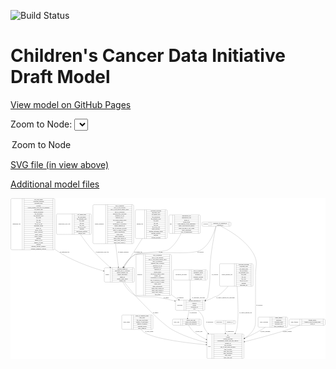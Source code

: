 <link rel='stylesheet' href="assets/style.css">
<link rel='stylesheet' href="https://unpkg.com/leaflet@1.5.1/dist/leaflet.css" integrity="sha512-xwE/Az9zrjBIphAcBb3F6JVqxf46+CDLwfLMHloNu6KEQCAWi6HcDUbeOfBIptF7tcCzusKFjFw2yuvEpDL9wQ==" crossorigin="">
<script type="text/javascript" src="https://code.jquery.com/jquery-3.2.1.min.js"></script>
<script type="text/javascript"  src="https://unpkg.com/leaflet@1.5.1/dist/leaflet.js"></script>
<script type="text/javascript" src="assets/actions.js"></script>

![Build Status](https://github.com/CBIIT/ccdi-model/actions/workflows/model-test-and-deploy.yml/badge.svg)

# Children's Cancer Data Initiative Draft Model

[View model on GitHub Pages](https://cbiit.github.io/ccdi-model/)



Zoom to Node: <select id="node_select">
  <option value="">Zoom to Node</option>
</select>
<div id="model"></div>

<p>
<a href="./model-desc/ccdi-model.svg">SVG file (in view above)</a>
<p>
<a href="./model-desc">Additional model files</a>
<div id='graph' style='display:off;'>
<svg width="3532pt" height="1804pt"
 viewBox="0.00 0.00 3532.00 1804.00" xmlns="http://www.w3.org/2000/svg" xmlns:xlink="http://www.w3.org/1999/xlink">
<g id="graph0" class="graph" transform="scale(1 1) rotate(0) translate(4 1800)">
<title>Perl</title>
<polygon fill="#ffffff" stroke="transparent" points="-4,4 -4,-1800 3528,-1800 3528,4 -4,4"/>
<!-- imaging_file -->
<g id="node1" class="node">
<title>imaging_file</title>
<path fill="none" stroke="#000000" d="M1407.5,-1347C1407.5,-1347 1741.5,-1347 1741.5,-1347 1747.5,-1347 1753.5,-1353 1753.5,-1359 1753.5,-1359 1753.5,-1657 1753.5,-1657 1753.5,-1663 1747.5,-1669 1741.5,-1669 1741.5,-1669 1407.5,-1669 1407.5,-1669 1401.5,-1669 1395.5,-1663 1395.5,-1657 1395.5,-1657 1395.5,-1359 1395.5,-1359 1395.5,-1353 1401.5,-1347 1407.5,-1347"/>
<text text-anchor="middle" x="1447.5" y="-1504.3" font-family="Times,serif" font-size="14.00" fill="#000000">imaging_file</text>
<polyline fill="none" stroke="#000000" points="1499.5,-1347 1499.5,-1669 "/>
<text text-anchor="middle" x="1510" y="-1504.3" font-family="Times,serif" font-size="14.00" fill="#000000"> </text>
<polyline fill="none" stroke="#000000" points="1520.5,-1347 1520.5,-1669 "/>
<text text-anchor="middle" x="1626.5" y="-1653.8" font-family="Times,serif" font-size="14.00" fill="#000000">checksum_algorithm</text>
<polyline fill="none" stroke="#000000" points="1520.5,-1646 1732.5,-1646 "/>
<text text-anchor="middle" x="1626.5" y="-1630.8" font-family="Times,serif" font-size="14.00" fill="#000000">checksum_value</text>
<polyline fill="none" stroke="#000000" points="1520.5,-1623 1732.5,-1623 "/>
<text text-anchor="middle" x="1626.5" y="-1607.8" font-family="Times,serif" font-size="14.00" fill="#000000">dcf_indexd_guid</text>
<polyline fill="none" stroke="#000000" points="1520.5,-1600 1732.5,-1600 "/>
<text text-anchor="middle" x="1626.5" y="-1584.8" font-family="Times,serif" font-size="14.00" fill="#000000">file_description</text>
<polyline fill="none" stroke="#000000" points="1520.5,-1577 1732.5,-1577 "/>
<text text-anchor="middle" x="1626.5" y="-1561.8" font-family="Times,serif" font-size="14.00" fill="#000000">file_mapping_level</text>
<polyline fill="none" stroke="#000000" points="1520.5,-1554 1732.5,-1554 "/>
<text text-anchor="middle" x="1626.5" y="-1538.8" font-family="Times,serif" font-size="14.00" fill="#000000">file_name</text>
<polyline fill="none" stroke="#000000" points="1520.5,-1531 1732.5,-1531 "/>
<text text-anchor="middle" x="1626.5" y="-1515.8" font-family="Times,serif" font-size="14.00" fill="#000000">file_size</text>
<polyline fill="none" stroke="#000000" points="1520.5,-1508 1732.5,-1508 "/>
<text text-anchor="middle" x="1626.5" y="-1492.8" font-family="Times,serif" font-size="14.00" fill="#000000">file_type</text>
<polyline fill="none" stroke="#000000" points="1520.5,-1485 1732.5,-1485 "/>
<text text-anchor="middle" x="1626.5" y="-1469.8" font-family="Times,serif" font-size="14.00" fill="#000000">file_url_in_cds</text>
<polyline fill="none" stroke="#000000" points="1520.5,-1462 1732.5,-1462 "/>
<text text-anchor="middle" x="1626.5" y="-1446.8" font-family="Times,serif" font-size="14.00" fill="#000000">image_modality</text>
<polyline fill="none" stroke="#000000" points="1520.5,-1439 1732.5,-1439 "/>
<text text-anchor="middle" x="1626.5" y="-1423.8" font-family="Times,serif" font-size="14.00" fill="#000000">imaging_instrument_model</text>
<polyline fill="none" stroke="#000000" points="1520.5,-1416 1732.5,-1416 "/>
<text text-anchor="middle" x="1626.5" y="-1400.8" font-family="Times,serif" font-size="14.00" fill="#000000">imaging_platform</text>
<polyline fill="none" stroke="#000000" points="1520.5,-1393 1732.5,-1393 "/>
<text text-anchor="middle" x="1626.5" y="-1377.8" font-family="Times,serif" font-size="14.00" fill="#000000">md5sum</text>
<polyline fill="none" stroke="#000000" points="1520.5,-1370 1732.5,-1370 "/>
<text text-anchor="middle" x="1626.5" y="-1354.8" font-family="Times,serif" font-size="14.00" fill="#000000">software_package</text>
<polyline fill="none" stroke="#000000" points="1732.5,-1347 1732.5,-1669 "/>
<text text-anchor="middle" x="1743" y="-1504.3" font-family="Times,serif" font-size="14.00" fill="#000000"> </text>
</g>
<!-- sample -->
<g id="node6" class="node">
<title>sample</title>
<path fill="none" stroke="#000000" d="M1059.5,-858C1059.5,-858 1373.5,-858 1373.5,-858 1379.5,-858 1385.5,-864 1385.5,-870 1385.5,-870 1385.5,-1007 1385.5,-1007 1385.5,-1013 1379.5,-1019 1373.5,-1019 1373.5,-1019 1059.5,-1019 1059.5,-1019 1053.5,-1019 1047.5,-1013 1047.5,-1007 1047.5,-1007 1047.5,-870 1047.5,-870 1047.5,-864 1053.5,-858 1059.5,-858"/>
<text text-anchor="middle" x="1081.5" y="-934.8" font-family="Times,serif" font-size="14.00" fill="#000000">sample</text>
<polyline fill="none" stroke="#000000" points="1115.5,-858 1115.5,-1019 "/>
<text text-anchor="middle" x="1126" y="-934.8" font-family="Times,serif" font-size="14.00" fill="#000000"> </text>
<polyline fill="none" stroke="#000000" points="1136.5,-858 1136.5,-1019 "/>
<text text-anchor="middle" x="1250.5" y="-1003.8" font-family="Times,serif" font-size="14.00" fill="#000000">alternate_sample_id</text>
<polyline fill="none" stroke="#000000" points="1136.5,-996 1364.5,-996 "/>
<text text-anchor="middle" x="1250.5" y="-980.8" font-family="Times,serif" font-size="14.00" fill="#000000">participant_age_at_collection</text>
<polyline fill="none" stroke="#000000" points="1136.5,-973 1364.5,-973 "/>
<text text-anchor="middle" x="1250.5" y="-957.8" font-family="Times,serif" font-size="14.00" fill="#000000">sample_anatomic_site</text>
<polyline fill="none" stroke="#000000" points="1136.5,-950 1364.5,-950 "/>
<text text-anchor="middle" x="1250.5" y="-934.8" font-family="Times,serif" font-size="14.00" fill="#000000">sample_description</text>
<polyline fill="none" stroke="#000000" points="1136.5,-927 1364.5,-927 "/>
<text text-anchor="middle" x="1250.5" y="-911.8" font-family="Times,serif" font-size="14.00" fill="#000000">sample_id</text>
<polyline fill="none" stroke="#000000" points="1136.5,-904 1364.5,-904 "/>
<text text-anchor="middle" x="1250.5" y="-888.8" font-family="Times,serif" font-size="14.00" fill="#000000">sample_tumor_status</text>
<polyline fill="none" stroke="#000000" points="1136.5,-881 1364.5,-881 "/>
<text text-anchor="middle" x="1250.5" y="-865.8" font-family="Times,serif" font-size="14.00" fill="#000000">sample_type</text>
<polyline fill="none" stroke="#000000" points="1364.5,-858 1364.5,-1019 "/>
<text text-anchor="middle" x="1375" y="-934.8" font-family="Times,serif" font-size="14.00" fill="#000000"> </text>
</g>
<!-- imaging_file&#45;&gt;sample -->
<g id="edge12" class="edge">
<title>imaging_file&#45;&gt;sample</title>
<path fill="none" stroke="#000000" d="M1473.1082,-1346.7077C1408.1475,-1243.3694 1326.2758,-1113.1293 1272.7144,-1027.9249"/>
<polygon fill="#000000" stroke="#000000" points="1275.5832,-1025.912 1267.298,-1019.3085 1269.6569,-1029.6374 1275.5832,-1025.912"/>
<text text-anchor="middle" x="1428" y="-1190.8" font-family="Times,serif" font-size="14.00" fill="#000000">of_imaging_file</text>
</g>
<!-- study_admin -->
<g id="node2" class="node">
<title>study_admin</title>
<path fill="none" stroke="#000000" d="M1255.5,-328.5C1255.5,-328.5 1581.5,-328.5 1581.5,-328.5 1587.5,-328.5 1593.5,-334.5 1593.5,-340.5 1593.5,-340.5 1593.5,-477.5 1593.5,-477.5 1593.5,-483.5 1587.5,-489.5 1581.5,-489.5 1581.5,-489.5 1255.5,-489.5 1255.5,-489.5 1249.5,-489.5 1243.5,-483.5 1243.5,-477.5 1243.5,-477.5 1243.5,-340.5 1243.5,-340.5 1243.5,-334.5 1249.5,-328.5 1255.5,-328.5"/>
<text text-anchor="middle" x="1297.5" y="-405.3" font-family="Times,serif" font-size="14.00" fill="#000000">study_admin</text>
<polyline fill="none" stroke="#000000" points="1351.5,-328.5 1351.5,-489.5 "/>
<text text-anchor="middle" x="1362" y="-405.3" font-family="Times,serif" font-size="14.00" fill="#000000"> </text>
<polyline fill="none" stroke="#000000" points="1372.5,-328.5 1372.5,-489.5 "/>
<text text-anchor="middle" x="1472.5" y="-474.3" font-family="Times,serif" font-size="14.00" fill="#000000">adult_or_childhood_study</text>
<polyline fill="none" stroke="#000000" points="1372.5,-466.5 1572.5,-466.5 "/>
<text text-anchor="middle" x="1472.5" y="-451.3" font-family="Times,serif" font-size="14.00" fill="#000000">data_types</text>
<polyline fill="none" stroke="#000000" points="1372.5,-443.5 1572.5,-443.5 "/>
<text text-anchor="middle" x="1472.5" y="-428.3" font-family="Times,serif" font-size="14.00" fill="#000000">file_types_and_format</text>
<polyline fill="none" stroke="#000000" points="1372.5,-420.5 1572.5,-420.5 "/>
<text text-anchor="middle" x="1472.5" y="-405.3" font-family="Times,serif" font-size="14.00" fill="#000000">number_of_participants</text>
<polyline fill="none" stroke="#000000" points="1372.5,-397.5 1572.5,-397.5 "/>
<text text-anchor="middle" x="1472.5" y="-382.3" font-family="Times,serif" font-size="14.00" fill="#000000">number_of_samples</text>
<polyline fill="none" stroke="#000000" points="1372.5,-374.5 1572.5,-374.5 "/>
<text text-anchor="middle" x="1472.5" y="-359.3" font-family="Times,serif" font-size="14.00" fill="#000000">organism_species</text>
<polyline fill="none" stroke="#000000" points="1372.5,-351.5 1572.5,-351.5 "/>
<text text-anchor="middle" x="1472.5" y="-336.3" font-family="Times,serif" font-size="14.00" fill="#000000">study_admin_id</text>
<polyline fill="none" stroke="#000000" points="1572.5,-328.5 1572.5,-489.5 "/>
<text text-anchor="middle" x="1583" y="-405.3" font-family="Times,serif" font-size="14.00" fill="#000000"> </text>
</g>
<!-- study -->
<g id="node9" class="node">
<title>study</title>
<path fill="none" stroke="#000000" d="M2210.5,-.5C2210.5,-.5 2600.5,-.5 2600.5,-.5 2606.5,-.5 2612.5,-6.5 2612.5,-12.5 2612.5,-12.5 2612.5,-264.5 2612.5,-264.5 2612.5,-270.5 2606.5,-276.5 2600.5,-276.5 2600.5,-276.5 2210.5,-276.5 2210.5,-276.5 2204.5,-276.5 2198.5,-270.5 2198.5,-264.5 2198.5,-264.5 2198.5,-12.5 2198.5,-12.5 2198.5,-6.5 2204.5,-.5 2210.5,-.5"/>
<text text-anchor="middle" x="2226.5" y="-134.8" font-family="Times,serif" font-size="14.00" fill="#000000">study</text>
<polyline fill="none" stroke="#000000" points="2254.5,-.5 2254.5,-276.5 "/>
<text text-anchor="middle" x="2265" y="-134.8" font-family="Times,serif" font-size="14.00" fill="#000000"> </text>
<polyline fill="none" stroke="#000000" points="2275.5,-.5 2275.5,-276.5 "/>
<text text-anchor="middle" x="2433.5" y="-261.3" font-family="Times,serif" font-size="14.00" fill="#000000">acl</text>
<polyline fill="none" stroke="#000000" points="2275.5,-253.5 2591.5,-253.5 "/>
<text text-anchor="middle" x="2433.5" y="-238.3" font-family="Times,serif" font-size="14.00" fill="#000000">consent</text>
<polyline fill="none" stroke="#000000" points="2275.5,-230.5 2591.5,-230.5 "/>
<text text-anchor="middle" x="2433.5" y="-215.3" font-family="Times,serif" font-size="14.00" fill="#000000">consent_shorthand</text>
<polyline fill="none" stroke="#000000" points="2275.5,-207.5 2591.5,-207.5 "/>
<text text-anchor="middle" x="2433.5" y="-192.3" font-family="Times,serif" font-size="14.00" fill="#000000">experimental_strategy_and_data_subtype</text>
<polyline fill="none" stroke="#000000" points="2275.5,-184.5 2591.5,-184.5 "/>
<text text-anchor="middle" x="2433.5" y="-169.3" font-family="Times,serif" font-size="14.00" fill="#000000">external_url</text>
<polyline fill="none" stroke="#000000" points="2275.5,-161.5 2591.5,-161.5 "/>
<text text-anchor="middle" x="2433.5" y="-146.3" font-family="Times,serif" font-size="14.00" fill="#000000">phs_accession</text>
<polyline fill="none" stroke="#000000" points="2275.5,-138.5 2591.5,-138.5 "/>
<text text-anchor="middle" x="2433.5" y="-123.3" font-family="Times,serif" font-size="14.00" fill="#000000">size_of_data_being_uploaded</text>
<polyline fill="none" stroke="#000000" points="2275.5,-115.5 2591.5,-115.5 "/>
<text text-anchor="middle" x="2433.5" y="-100.3" font-family="Times,serif" font-size="14.00" fill="#000000">study_acronym</text>
<polyline fill="none" stroke="#000000" points="2275.5,-92.5 2591.5,-92.5 "/>
<text text-anchor="middle" x="2433.5" y="-77.3" font-family="Times,serif" font-size="14.00" fill="#000000">study_data_types</text>
<polyline fill="none" stroke="#000000" points="2275.5,-69.5 2591.5,-69.5 "/>
<text text-anchor="middle" x="2433.5" y="-54.3" font-family="Times,serif" font-size="14.00" fill="#000000">study_description</text>
<polyline fill="none" stroke="#000000" points="2275.5,-46.5 2591.5,-46.5 "/>
<text text-anchor="middle" x="2433.5" y="-31.3" font-family="Times,serif" font-size="14.00" fill="#000000">study_name</text>
<polyline fill="none" stroke="#000000" points="2275.5,-23.5 2591.5,-23.5 "/>
<text text-anchor="middle" x="2433.5" y="-8.3" font-family="Times,serif" font-size="14.00" fill="#000000">study_short_title</text>
<polyline fill="none" stroke="#000000" points="2591.5,-.5 2591.5,-276.5 "/>
<text text-anchor="middle" x="2602" y="-134.8" font-family="Times,serif" font-size="14.00" fill="#000000"> </text>
</g>
<!-- study_admin&#45;&gt;study -->
<g id="edge11" class="edge">
<title>study_admin&#45;&gt;study</title>
<path fill="none" stroke="#000000" d="M1459.9789,-328.2539C1469.7379,-315.4569 1481.2382,-303.6218 1494.5,-295 1606.1506,-222.4135 1955.9419,-178.1656 2188.1617,-156.0208"/>
<polygon fill="#000000" stroke="#000000" points="2188.8137,-159.4749 2198.4393,-155.0479 2188.1539,-152.506 2188.8137,-159.4749"/>
<text text-anchor="middle" x="1551" y="-298.8" font-family="Times,serif" font-size="14.00" fill="#000000">of_study_admin</text>
</g>
<!-- diagnosis -->
<g id="node3" class="node">
<title>diagnosis</title>
<path fill="none" stroke="#000000" d="M1415.5,-708.5C1415.5,-708.5 1789.5,-708.5 1789.5,-708.5 1795.5,-708.5 1801.5,-714.5 1801.5,-720.5 1801.5,-720.5 1801.5,-1156.5 1801.5,-1156.5 1801.5,-1162.5 1795.5,-1168.5 1789.5,-1168.5 1789.5,-1168.5 1415.5,-1168.5 1415.5,-1168.5 1409.5,-1168.5 1403.5,-1162.5 1403.5,-1156.5 1403.5,-1156.5 1403.5,-720.5 1403.5,-720.5 1403.5,-714.5 1409.5,-708.5 1415.5,-708.5"/>
<text text-anchor="middle" x="1445.5" y="-934.8" font-family="Times,serif" font-size="14.00" fill="#000000">diagnosis</text>
<polyline fill="none" stroke="#000000" points="1487.5,-708.5 1487.5,-1168.5 "/>
<text text-anchor="middle" x="1498" y="-934.8" font-family="Times,serif" font-size="14.00" fill="#000000"> </text>
<polyline fill="none" stroke="#000000" points="1508.5,-708.5 1508.5,-1168.5 "/>
<text text-anchor="middle" x="1644.5" y="-1153.3" font-family="Times,serif" font-size="14.00" fill="#000000">age_at_diagnosis</text>
<polyline fill="none" stroke="#000000" points="1508.5,-1145.5 1780.5,-1145.5 "/>
<text text-anchor="middle" x="1644.5" y="-1130.3" font-family="Times,serif" font-size="14.00" fill="#000000">days_to_last_followup</text>
<polyline fill="none" stroke="#000000" points="1508.5,-1122.5 1780.5,-1122.5 "/>
<text text-anchor="middle" x="1644.5" y="-1107.3" font-family="Times,serif" font-size="14.00" fill="#000000">days_to_last_known_disease_status</text>
<polyline fill="none" stroke="#000000" points="1508.5,-1099.5 1780.5,-1099.5 "/>
<text text-anchor="middle" x="1644.5" y="-1084.3" font-family="Times,serif" font-size="14.00" fill="#000000">days_to_recurrence</text>
<polyline fill="none" stroke="#000000" points="1508.5,-1076.5 1780.5,-1076.5 "/>
<text text-anchor="middle" x="1644.5" y="-1061.3" font-family="Times,serif" font-size="14.00" fill="#000000">diagnosis_finer_resolution</text>
<polyline fill="none" stroke="#000000" points="1508.5,-1053.5 1780.5,-1053.5 "/>
<text text-anchor="middle" x="1644.5" y="-1038.3" font-family="Times,serif" font-size="14.00" fill="#000000">diagnosis_icd_cm</text>
<polyline fill="none" stroke="#000000" points="1508.5,-1030.5 1780.5,-1030.5 "/>
<text text-anchor="middle" x="1644.5" y="-1015.3" font-family="Times,serif" font-size="14.00" fill="#000000">diagnosis_icd_o</text>
<polyline fill="none" stroke="#000000" points="1508.5,-1007.5 1780.5,-1007.5 "/>
<text text-anchor="middle" x="1644.5" y="-992.3" font-family="Times,serif" font-size="14.00" fill="#000000">diagnosis_id</text>
<polyline fill="none" stroke="#000000" points="1508.5,-984.5 1780.5,-984.5 "/>
<text text-anchor="middle" x="1644.5" y="-969.3" font-family="Times,serif" font-size="14.00" fill="#000000">disease_phase</text>
<polyline fill="none" stroke="#000000" points="1508.5,-961.5 1780.5,-961.5 "/>
<text text-anchor="middle" x="1644.5" y="-946.3" font-family="Times,serif" font-size="14.00" fill="#000000">last_known_disease_status</text>
<polyline fill="none" stroke="#000000" points="1508.5,-938.5 1780.5,-938.5 "/>
<text text-anchor="middle" x="1644.5" y="-923.3" font-family="Times,serif" font-size="14.00" fill="#000000">primary_site</text>
<polyline fill="none" stroke="#000000" points="1508.5,-915.5 1780.5,-915.5 "/>
<text text-anchor="middle" x="1644.5" y="-900.3" font-family="Times,serif" font-size="14.00" fill="#000000">progression_or_recurrence</text>
<polyline fill="none" stroke="#000000" points="1508.5,-892.5 1780.5,-892.5 "/>
<text text-anchor="middle" x="1644.5" y="-877.3" font-family="Times,serif" font-size="14.00" fill="#000000">site_of_resection_or_biopsy</text>
<polyline fill="none" stroke="#000000" points="1508.5,-869.5 1780.5,-869.5 "/>
<text text-anchor="middle" x="1644.5" y="-854.3" font-family="Times,serif" font-size="14.00" fill="#000000">tissue_or_organ_of_origin</text>
<polyline fill="none" stroke="#000000" points="1508.5,-846.5 1780.5,-846.5 "/>
<text text-anchor="middle" x="1644.5" y="-831.3" font-family="Times,serif" font-size="14.00" fill="#000000">tumor_grade</text>
<polyline fill="none" stroke="#000000" points="1508.5,-823.5 1780.5,-823.5 "/>
<text text-anchor="middle" x="1644.5" y="-808.3" font-family="Times,serif" font-size="14.00" fill="#000000">tumor_morphology</text>
<polyline fill="none" stroke="#000000" points="1508.5,-800.5 1780.5,-800.5 "/>
<text text-anchor="middle" x="1644.5" y="-785.3" font-family="Times,serif" font-size="14.00" fill="#000000">tumor_stage_clinical_m</text>
<polyline fill="none" stroke="#000000" points="1508.5,-777.5 1780.5,-777.5 "/>
<text text-anchor="middle" x="1644.5" y="-762.3" font-family="Times,serif" font-size="14.00" fill="#000000">tumor_stage_clinical_n</text>
<polyline fill="none" stroke="#000000" points="1508.5,-754.5 1780.5,-754.5 "/>
<text text-anchor="middle" x="1644.5" y="-739.3" font-family="Times,serif" font-size="14.00" fill="#000000">tumor_stage_clinical_t</text>
<polyline fill="none" stroke="#000000" points="1508.5,-731.5 1780.5,-731.5 "/>
<text text-anchor="middle" x="1644.5" y="-716.3" font-family="Times,serif" font-size="14.00" fill="#000000">vital_status</text>
<polyline fill="none" stroke="#000000" points="1780.5,-708.5 1780.5,-1168.5 "/>
<text text-anchor="middle" x="1791" y="-934.8" font-family="Times,serif" font-size="14.00" fill="#000000"> </text>
</g>
<!-- participant -->
<g id="node11" class="node">
<title>participant</title>
<path fill="none" stroke="#000000" d="M1858.5,-541.5C1858.5,-541.5 2162.5,-541.5 2162.5,-541.5 2168.5,-541.5 2174.5,-547.5 2174.5,-553.5 2174.5,-553.5 2174.5,-644.5 2174.5,-644.5 2174.5,-650.5 2168.5,-656.5 2162.5,-656.5 2162.5,-656.5 1858.5,-656.5 1858.5,-656.5 1852.5,-656.5 1846.5,-650.5 1846.5,-644.5 1846.5,-644.5 1846.5,-553.5 1846.5,-553.5 1846.5,-547.5 1852.5,-541.5 1858.5,-541.5"/>
<text text-anchor="middle" x="1894.5" y="-595.3" font-family="Times,serif" font-size="14.00" fill="#000000">participant</text>
<polyline fill="none" stroke="#000000" points="1942.5,-541.5 1942.5,-656.5 "/>
<text text-anchor="middle" x="1953" y="-595.3" font-family="Times,serif" font-size="14.00" fill="#000000"> </text>
<polyline fill="none" stroke="#000000" points="1963.5,-541.5 1963.5,-656.5 "/>
<text text-anchor="middle" x="2058.5" y="-641.3" font-family="Times,serif" font-size="14.00" fill="#000000">alternate_participant_id</text>
<polyline fill="none" stroke="#000000" points="1963.5,-633.5 2153.5,-633.5 "/>
<text text-anchor="middle" x="2058.5" y="-618.3" font-family="Times,serif" font-size="14.00" fill="#000000">ethnicity</text>
<polyline fill="none" stroke="#000000" points="1963.5,-610.5 2153.5,-610.5 "/>
<text text-anchor="middle" x="2058.5" y="-595.3" font-family="Times,serif" font-size="14.00" fill="#000000">gender</text>
<polyline fill="none" stroke="#000000" points="1963.5,-587.5 2153.5,-587.5 "/>
<text text-anchor="middle" x="2058.5" y="-572.3" font-family="Times,serif" font-size="14.00" fill="#000000">participant_id</text>
<polyline fill="none" stroke="#000000" points="1963.5,-564.5 2153.5,-564.5 "/>
<text text-anchor="middle" x="2058.5" y="-549.3" font-family="Times,serif" font-size="14.00" fill="#000000">race</text>
<polyline fill="none" stroke="#000000" points="2153.5,-541.5 2153.5,-656.5 "/>
<text text-anchor="middle" x="2164" y="-595.3" font-family="Times,serif" font-size="14.00" fill="#000000"> </text>
</g>
<!-- diagnosis&#45;&gt;participant -->
<g id="edge16" class="edge">
<title>diagnosis&#45;&gt;participant</title>
<path fill="none" stroke="#000000" d="M1801.6629,-715.9336C1804.9327,-713.2386 1808.2126,-710.5921 1811.5,-708 1832.8507,-691.1649 1857.1547,-675.4842 1881.2673,-661.5591"/>
<polygon fill="#000000" stroke="#000000" points="1883.178,-664.4988 1890.1364,-656.5094 1879.7145,-658.4157 1883.178,-664.4988"/>
<text text-anchor="middle" x="1901" y="-678.8" font-family="Times,serif" font-size="14.00" fill="#000000">of_diagnosis</text>
</g>
<!-- pdx -->
<g id="node4" class="node">
<title>pdx</title>
<path fill="none" stroke="#000000" d="M1784,-1404.5C1784,-1404.5 2113,-1404.5 2113,-1404.5 2119,-1404.5 2125,-1410.5 2125,-1416.5 2125,-1416.5 2125,-1599.5 2125,-1599.5 2125,-1605.5 2119,-1611.5 2113,-1611.5 2113,-1611.5 1784,-1611.5 1784,-1611.5 1778,-1611.5 1772,-1605.5 1772,-1599.5 1772,-1599.5 1772,-1416.5 1772,-1416.5 1772,-1410.5 1778,-1404.5 1784,-1404.5"/>
<text text-anchor="middle" x="1793.5" y="-1504.3" font-family="Times,serif" font-size="14.00" fill="#000000">pdx</text>
<polyline fill="none" stroke="#000000" points="1815,-1404.5 1815,-1611.5 "/>
<text text-anchor="middle" x="1825.5" y="-1504.3" font-family="Times,serif" font-size="14.00" fill="#000000"> </text>
<polyline fill="none" stroke="#000000" points="1836,-1404.5 1836,-1611.5 "/>
<text text-anchor="middle" x="1970" y="-1596.3" font-family="Times,serif" font-size="14.00" fill="#000000">implantation_site</text>
<polyline fill="none" stroke="#000000" points="1836,-1588.5 2104,-1588.5 "/>
<text text-anchor="middle" x="1970" y="-1573.3" font-family="Times,serif" font-size="14.00" fill="#000000">implantation_type</text>
<polyline fill="none" stroke="#000000" points="1836,-1565.5 2104,-1565.5 "/>
<text text-anchor="middle" x="1970" y="-1550.3" font-family="Times,serif" font-size="14.00" fill="#000000">model_id</text>
<polyline fill="none" stroke="#000000" points="1836,-1542.5 2104,-1542.5 "/>
<text text-anchor="middle" x="1970" y="-1527.3" font-family="Times,serif" font-size="14.00" fill="#000000">mouse_strain</text>
<polyline fill="none" stroke="#000000" points="1836,-1519.5 2104,-1519.5 "/>
<text text-anchor="middle" x="1970" y="-1504.3" font-family="Times,serif" font-size="14.00" fill="#000000">strain_immune_system_humanized</text>
<polyline fill="none" stroke="#000000" points="1836,-1496.5 2104,-1496.5 "/>
<text text-anchor="middle" x="1970" y="-1481.3" font-family="Times,serif" font-size="14.00" fill="#000000">tumor_characterization_method</text>
<polyline fill="none" stroke="#000000" points="1836,-1473.5 2104,-1473.5 "/>
<text text-anchor="middle" x="1970" y="-1458.3" font-family="Times,serif" font-size="14.00" fill="#000000">tumor_not_mus_or_ebv_origin</text>
<polyline fill="none" stroke="#000000" points="1836,-1450.5 2104,-1450.5 "/>
<text text-anchor="middle" x="1970" y="-1435.3" font-family="Times,serif" font-size="14.00" fill="#000000">tumor_preparation</text>
<polyline fill="none" stroke="#000000" points="1836,-1427.5 2104,-1427.5 "/>
<text text-anchor="middle" x="1970" y="-1412.3" font-family="Times,serif" font-size="14.00" fill="#000000">type_of_humanization</text>
<polyline fill="none" stroke="#000000" points="2104,-1404.5 2104,-1611.5 "/>
<text text-anchor="middle" x="2114.5" y="-1504.3" font-family="Times,serif" font-size="14.00" fill="#000000"> </text>
</g>
<!-- pdx&#45;&gt;sample -->
<g id="edge20" class="edge">
<title>pdx&#45;&gt;sample</title>
<path fill="none" stroke="#000000" d="M1908.3641,-1404.3953C1878.098,-1340.6346 1830.1309,-1263.1142 1762.5,-1220 1727.6917,-1197.81 1430.2107,-1189.7065 1394.5,-1169 1337.9709,-1136.2223 1293.1521,-1077.7927 1262.6273,-1027.9658"/>
<polygon fill="#000000" stroke="#000000" points="1265.4407,-1025.853 1257.2842,-1019.0912 1259.4438,-1029.4636 1265.4407,-1025.853"/>
<text text-anchor="middle" x="1680.5" y="-1190.8" font-family="Times,serif" font-size="14.00" fill="#000000">of_pdx</text>
</g>
<!-- study_arm -->
<g id="node5" class="node">
<title>study_arm</title>
<path fill="none" stroke="#000000" d="M1824,-374.5C1824,-374.5 2121,-374.5 2121,-374.5 2127,-374.5 2133,-380.5 2133,-386.5 2133,-386.5 2133,-431.5 2133,-431.5 2133,-437.5 2127,-443.5 2121,-443.5 2121,-443.5 1824,-443.5 1824,-443.5 1818,-443.5 1812,-437.5 1812,-431.5 1812,-431.5 1812,-386.5 1812,-386.5 1812,-380.5 1818,-374.5 1824,-374.5"/>
<text text-anchor="middle" x="1858" y="-405.3" font-family="Times,serif" font-size="14.00" fill="#000000">study_arm</text>
<polyline fill="none" stroke="#000000" points="1904,-374.5 1904,-443.5 "/>
<text text-anchor="middle" x="1914.5" y="-405.3" font-family="Times,serif" font-size="14.00" fill="#000000"> </text>
<polyline fill="none" stroke="#000000" points="1925,-374.5 1925,-443.5 "/>
<text text-anchor="middle" x="2018.5" y="-428.3" font-family="Times,serif" font-size="14.00" fill="#000000">clinical_trial_arm</text>
<polyline fill="none" stroke="#000000" points="1925,-420.5 2112,-420.5 "/>
<text text-anchor="middle" x="2018.5" y="-405.3" font-family="Times,serif" font-size="14.00" fill="#000000">clinical_trial_identifier</text>
<polyline fill="none" stroke="#000000" points="1925,-397.5 2112,-397.5 "/>
<text text-anchor="middle" x="2018.5" y="-382.3" font-family="Times,serif" font-size="14.00" fill="#000000">clinical_trial_repository</text>
<polyline fill="none" stroke="#000000" points="2112,-374.5 2112,-443.5 "/>
<text text-anchor="middle" x="2122.5" y="-405.3" font-family="Times,serif" font-size="14.00" fill="#000000"> </text>
</g>
<!-- study_arm&#45;&gt;study -->
<g id="edge21" class="edge">
<title>study_arm&#45;&gt;study</title>
<path fill="none" stroke="#000000" d="M1992.1109,-374.3869C2007.5438,-349.646 2030.9958,-316.9741 2058.5,-295 2097.4658,-263.8687 2143.6141,-237.4915 2189.3237,-215.7709"/>
<polygon fill="#000000" stroke="#000000" points="2190.8888,-218.9027 2198.4575,-211.4888 2187.9174,-212.5646 2190.8888,-218.9027"/>
<text text-anchor="middle" x="2107" y="-298.8" font-family="Times,serif" font-size="14.00" fill="#000000">of_study_arm</text>
</g>
<!-- sample&#45;&gt;study -->
<g id="edge14" class="edge">
<title>sample&#45;&gt;study</title>
<path fill="none" stroke="#000000" d="M1273.7636,-857.757C1307.2376,-812.2985 1351.2946,-755.3313 1394.5,-708 1478.1413,-616.3715 1696.2581,-390.3764 1803.5,-328 1922.3397,-258.8778 2069.3016,-211.9904 2188.2706,-182.1468"/>
<polygon fill="#000000" stroke="#000000" points="2189.3758,-185.4787 2198.2365,-179.6702 2187.6875,-178.6853 2189.3758,-185.4787"/>
<text text-anchor="middle" x="1623" y="-511.8" font-family="Times,serif" font-size="14.00" fill="#000000">of_sample</text>
</g>
<!-- sample&#45;&gt;participant -->
<g id="edge15" class="edge">
<title>sample&#45;&gt;participant</title>
<path fill="none" stroke="#000000" d="M1255.943,-857.8291C1286.1537,-805.4991 1333.08,-741.1048 1394.5,-708 1441.1898,-682.8346 1580.103,-698.2337 1632.5,-690 1699.7312,-679.4352 1772.6381,-663.0769 1836.3214,-647.1273"/>
<polygon fill="#000000" stroke="#000000" points="1837.2122,-650.5123 1846.054,-644.675 1835.5019,-643.7244 1837.2122,-650.5123"/>
<text text-anchor="middle" x="1742" y="-678.8" font-family="Times,serif" font-size="14.00" fill="#000000">of_sample</text>
</g>
<!-- clinical_measure_file -->
<g id="node7" class="node">
<title>clinical_measure_file</title>
<path fill="none" stroke="#000000" d="M2351.5,-812C2351.5,-812 2703.5,-812 2703.5,-812 2709.5,-812 2715.5,-818 2715.5,-824 2715.5,-824 2715.5,-1053 2715.5,-1053 2715.5,-1059 2709.5,-1065 2703.5,-1065 2703.5,-1065 2351.5,-1065 2351.5,-1065 2345.5,-1065 2339.5,-1059 2339.5,-1053 2339.5,-1053 2339.5,-824 2339.5,-824 2339.5,-818 2345.5,-812 2351.5,-812"/>
<text text-anchor="middle" x="2423" y="-934.8" font-family="Times,serif" font-size="14.00" fill="#000000">clinical_measure_file</text>
<polyline fill="none" stroke="#000000" points="2506.5,-812 2506.5,-1065 "/>
<text text-anchor="middle" x="2517" y="-934.8" font-family="Times,serif" font-size="14.00" fill="#000000"> </text>
<polyline fill="none" stroke="#000000" points="2527.5,-812 2527.5,-1065 "/>
<text text-anchor="middle" x="2611" y="-1049.8" font-family="Times,serif" font-size="14.00" fill="#000000">checksum_algorithm</text>
<polyline fill="none" stroke="#000000" points="2527.5,-1042 2694.5,-1042 "/>
<text text-anchor="middle" x="2611" y="-1026.8" font-family="Times,serif" font-size="14.00" fill="#000000">checksum_value</text>
<polyline fill="none" stroke="#000000" points="2527.5,-1019 2694.5,-1019 "/>
<text text-anchor="middle" x="2611" y="-1003.8" font-family="Times,serif" font-size="14.00" fill="#000000">dcf_indexd_guid</text>
<polyline fill="none" stroke="#000000" points="2527.5,-996 2694.5,-996 "/>
<text text-anchor="middle" x="2611" y="-980.8" font-family="Times,serif" font-size="14.00" fill="#000000">file_description</text>
<polyline fill="none" stroke="#000000" points="2527.5,-973 2694.5,-973 "/>
<text text-anchor="middle" x="2611" y="-957.8" font-family="Times,serif" font-size="14.00" fill="#000000">file_mapping_level</text>
<polyline fill="none" stroke="#000000" points="2527.5,-950 2694.5,-950 "/>
<text text-anchor="middle" x="2611" y="-934.8" font-family="Times,serif" font-size="14.00" fill="#000000">file_name</text>
<polyline fill="none" stroke="#000000" points="2527.5,-927 2694.5,-927 "/>
<text text-anchor="middle" x="2611" y="-911.8" font-family="Times,serif" font-size="14.00" fill="#000000">file_size</text>
<polyline fill="none" stroke="#000000" points="2527.5,-904 2694.5,-904 "/>
<text text-anchor="middle" x="2611" y="-888.8" font-family="Times,serif" font-size="14.00" fill="#000000">file_type</text>
<polyline fill="none" stroke="#000000" points="2527.5,-881 2694.5,-881 "/>
<text text-anchor="middle" x="2611" y="-865.8" font-family="Times,serif" font-size="14.00" fill="#000000">file_url_in_cds</text>
<polyline fill="none" stroke="#000000" points="2527.5,-858 2694.5,-858 "/>
<text text-anchor="middle" x="2611" y="-842.8" font-family="Times,serif" font-size="14.00" fill="#000000">md5sum</text>
<polyline fill="none" stroke="#000000" points="2527.5,-835 2694.5,-835 "/>
<text text-anchor="middle" x="2611" y="-819.8" font-family="Times,serif" font-size="14.00" fill="#000000">participant_list</text>
<polyline fill="none" stroke="#000000" points="2694.5,-812 2694.5,-1065 "/>
<text text-anchor="middle" x="2705" y="-934.8" font-family="Times,serif" font-size="14.00" fill="#000000"> </text>
</g>
<!-- clinical_measure_file&#45;&gt;study -->
<g id="edge19" class="edge">
<title>clinical_measure_file&#45;&gt;study</title>
<path fill="none" stroke="#000000" d="M2536.6982,-811.7504C2546.2502,-660.0154 2556.6039,-415.4212 2531.5,-328 2527.3853,-313.671 2521.746,-299.449 2515.121,-285.6137"/>
<polygon fill="#000000" stroke="#000000" points="2518.2164,-283.9776 2510.6312,-276.5806 2511.948,-287.0933 2518.2164,-283.9776"/>
<text text-anchor="middle" x="2632.5" y="-511.8" font-family="Times,serif" font-size="14.00" fill="#000000">of_clinical_measure_file</text>
</g>
<!-- clinical_measure_file&#45;&gt;participant -->
<g id="edge18" class="edge">
<title>clinical_measure_file&#45;&gt;participant</title>
<path fill="none" stroke="#000000" d="M2436.119,-811.9866C2404.3961,-774.6702 2366.4207,-736.2958 2325.5,-708 2306.7599,-695.0416 2298.1819,-699.5587 2277.5,-690 2265.039,-684.2408 2263.1068,-680.4327 2250.5,-675 2229.4278,-665.9192 2206.9047,-657.3666 2184.4122,-649.5075"/>
<polygon fill="#000000" stroke="#000000" points="2185.3735,-646.1368 2174.7788,-646.1823 2183.0894,-652.7537 2185.3735,-646.1368"/>
<text text-anchor="middle" x="2407" y="-678.8" font-family="Times,serif" font-size="14.00" fill="#000000">of_clinical_measure_file_participant</text>
</g>
<!-- sequencing_file -->
<g id="node8" class="node">
<title>sequencing_file</title>
<path fill="none" stroke="#000000" d="M12,-1220.5C12,-1220.5 481,-1220.5 481,-1220.5 487,-1220.5 493,-1226.5 493,-1232.5 493,-1232.5 493,-1783.5 493,-1783.5 493,-1789.5 487,-1795.5 481,-1795.5 481,-1795.5 12,-1795.5 12,-1795.5 6,-1795.5 0,-1789.5 0,-1783.5 0,-1783.5 0,-1232.5 0,-1232.5 0,-1226.5 6,-1220.5 12,-1220.5"/>
<text text-anchor="middle" x="64" y="-1504.3" font-family="Times,serif" font-size="14.00" fill="#000000">sequencing_file</text>
<polyline fill="none" stroke="#000000" points="128,-1220.5 128,-1795.5 "/>
<text text-anchor="middle" x="138.5" y="-1504.3" font-family="Times,serif" font-size="14.00" fill="#000000"> </text>
<polyline fill="none" stroke="#000000" points="149,-1220.5 149,-1795.5 "/>
<text text-anchor="middle" x="310.5" y="-1780.3" font-family="Times,serif" font-size="14.00" fill="#000000">avg_read_length</text>
<polyline fill="none" stroke="#000000" points="149,-1772.5 472,-1772.5 "/>
<text text-anchor="middle" x="310.5" y="-1757.3" font-family="Times,serif" font-size="14.00" fill="#000000">checksum_algorithm</text>
<polyline fill="none" stroke="#000000" points="149,-1749.5 472,-1749.5 "/>
<text text-anchor="middle" x="310.5" y="-1734.3" font-family="Times,serif" font-size="14.00" fill="#000000">checksum_value</text>
<polyline fill="none" stroke="#000000" points="149,-1726.5 472,-1726.5 "/>
<text text-anchor="middle" x="310.5" y="-1711.3" font-family="Times,serif" font-size="14.00" fill="#000000">coverage</text>
<polyline fill="none" stroke="#000000" points="149,-1703.5 472,-1703.5 "/>
<text text-anchor="middle" x="310.5" y="-1688.3" font-family="Times,serif" font-size="14.00" fill="#000000">custom_assembly_fasta_file_for_alignment</text>
<polyline fill="none" stroke="#000000" points="149,-1680.5 472,-1680.5 "/>
<text text-anchor="middle" x="310.5" y="-1665.3" font-family="Times,serif" font-size="14.00" fill="#000000">dcf_indexd_guid</text>
<polyline fill="none" stroke="#000000" points="149,-1657.5 472,-1657.5 "/>
<text text-anchor="middle" x="310.5" y="-1642.3" font-family="Times,serif" font-size="14.00" fill="#000000">design_description</text>
<polyline fill="none" stroke="#000000" points="149,-1634.5 472,-1634.5 "/>
<text text-anchor="middle" x="310.5" y="-1619.3" font-family="Times,serif" font-size="14.00" fill="#000000">file_description</text>
<polyline fill="none" stroke="#000000" points="149,-1611.5 472,-1611.5 "/>
<text text-anchor="middle" x="310.5" y="-1596.3" font-family="Times,serif" font-size="14.00" fill="#000000">file_mapping_level</text>
<polyline fill="none" stroke="#000000" points="149,-1588.5 472,-1588.5 "/>
<text text-anchor="middle" x="310.5" y="-1573.3" font-family="Times,serif" font-size="14.00" fill="#000000">file_name</text>
<polyline fill="none" stroke="#000000" points="149,-1565.5 472,-1565.5 "/>
<text text-anchor="middle" x="310.5" y="-1550.3" font-family="Times,serif" font-size="14.00" fill="#000000">file_size</text>
<polyline fill="none" stroke="#000000" points="149,-1542.5 472,-1542.5 "/>
<text text-anchor="middle" x="310.5" y="-1527.3" font-family="Times,serif" font-size="14.00" fill="#000000">file_type</text>
<polyline fill="none" stroke="#000000" points="149,-1519.5 472,-1519.5 "/>
<text text-anchor="middle" x="310.5" y="-1504.3" font-family="Times,serif" font-size="14.00" fill="#000000">file_url_in_cds</text>
<polyline fill="none" stroke="#000000" points="149,-1496.5 472,-1496.5 "/>
<text text-anchor="middle" x="310.5" y="-1481.3" font-family="Times,serif" font-size="14.00" fill="#000000">instrument_model</text>
<polyline fill="none" stroke="#000000" points="149,-1473.5 472,-1473.5 "/>
<text text-anchor="middle" x="310.5" y="-1458.3" font-family="Times,serif" font-size="14.00" fill="#000000">library_id</text>
<polyline fill="none" stroke="#000000" points="149,-1450.5 472,-1450.5 "/>
<text text-anchor="middle" x="310.5" y="-1435.3" font-family="Times,serif" font-size="14.00" fill="#000000">library_layout</text>
<polyline fill="none" stroke="#000000" points="149,-1427.5 472,-1427.5 "/>
<text text-anchor="middle" x="310.5" y="-1412.3" font-family="Times,serif" font-size="14.00" fill="#000000">library_selection</text>
<polyline fill="none" stroke="#000000" points="149,-1404.5 472,-1404.5 "/>
<text text-anchor="middle" x="310.5" y="-1389.3" font-family="Times,serif" font-size="14.00" fill="#000000">library_source</text>
<polyline fill="none" stroke="#000000" points="149,-1381.5 472,-1381.5 "/>
<text text-anchor="middle" x="310.5" y="-1366.3" font-family="Times,serif" font-size="14.00" fill="#000000">library_strategy</text>
<polyline fill="none" stroke="#000000" points="149,-1358.5 472,-1358.5 "/>
<text text-anchor="middle" x="310.5" y="-1343.3" font-family="Times,serif" font-size="14.00" fill="#000000">md5sum</text>
<polyline fill="none" stroke="#000000" points="149,-1335.5 472,-1335.5 "/>
<text text-anchor="middle" x="310.5" y="-1320.3" font-family="Times,serif" font-size="14.00" fill="#000000">number_of_bp</text>
<polyline fill="none" stroke="#000000" points="149,-1312.5 472,-1312.5 "/>
<text text-anchor="middle" x="310.5" y="-1297.3" font-family="Times,serif" font-size="14.00" fill="#000000">number_of_reads</text>
<polyline fill="none" stroke="#000000" points="149,-1289.5 472,-1289.5 "/>
<text text-anchor="middle" x="310.5" y="-1274.3" font-family="Times,serif" font-size="14.00" fill="#000000">platform</text>
<polyline fill="none" stroke="#000000" points="149,-1266.5 472,-1266.5 "/>
<text text-anchor="middle" x="310.5" y="-1251.3" font-family="Times,serif" font-size="14.00" fill="#000000">reference_genome_assembly</text>
<polyline fill="none" stroke="#000000" points="149,-1243.5 472,-1243.5 "/>
<text text-anchor="middle" x="310.5" y="-1228.3" font-family="Times,serif" font-size="14.00" fill="#000000">sequence_alignment_software</text>
<polyline fill="none" stroke="#000000" points="472,-1220.5 472,-1795.5 "/>
<text text-anchor="middle" x="482.5" y="-1504.3" font-family="Times,serif" font-size="14.00" fill="#000000"> </text>
</g>
<!-- sequencing_file&#45;&gt;sample -->
<g id="edge10" class="edge">
<title>sequencing_file&#45;&gt;sample</title>
<path fill="none" stroke="#000000" d="M493.3221,-1225.8466C496.038,-1223.864 498.7642,-1221.9145 501.5,-1220 666.4752,-1104.5525 885.4626,-1027.384 1037.4229,-983.4883"/>
<polygon fill="#000000" stroke="#000000" points="1038.6869,-986.7669 1047.3341,-980.645 1036.7566,-980.0383 1038.6869,-986.7669"/>
<text text-anchor="middle" x="603" y="-1190.8" font-family="Times,serif" font-size="14.00" fill="#000000">of_sequencing_file</text>
</g>
<!-- publication -->
<g id="node10" class="node">
<title>publication</title>
<path fill="none" stroke="#000000" d="M2300.5,-391C2300.5,-391 2510.5,-391 2510.5,-391 2516.5,-391 2522.5,-397 2522.5,-403 2522.5,-403 2522.5,-415 2522.5,-415 2522.5,-421 2516.5,-427 2510.5,-427 2510.5,-427 2300.5,-427 2300.5,-427 2294.5,-427 2288.5,-421 2288.5,-415 2288.5,-415 2288.5,-403 2288.5,-403 2288.5,-397 2294.5,-391 2300.5,-391"/>
<text text-anchor="middle" x="2337" y="-405.3" font-family="Times,serif" font-size="14.00" fill="#000000">publication</text>
<polyline fill="none" stroke="#000000" points="2385.5,-391 2385.5,-427 "/>
<text text-anchor="middle" x="2396" y="-405.3" font-family="Times,serif" font-size="14.00" fill="#000000"> </text>
<polyline fill="none" stroke="#000000" points="2406.5,-391 2406.5,-427 "/>
<text text-anchor="middle" x="2454" y="-405.3" font-family="Times,serif" font-size="14.00" fill="#000000">pubmed_id</text>
<polyline fill="none" stroke="#000000" points="2501.5,-391 2501.5,-427 "/>
<text text-anchor="middle" x="2512" y="-405.3" font-family="Times,serif" font-size="14.00" fill="#000000"> </text>
</g>
<!-- publication&#45;&gt;study -->
<g id="edge7" class="edge">
<title>publication&#45;&gt;study</title>
<path fill="none" stroke="#000000" d="M2405.5,-390.8317C2405.5,-368.515 2405.5,-328.457 2405.5,-286.7356"/>
<polygon fill="#000000" stroke="#000000" points="2409.0001,-286.6775 2405.5,-276.6775 2402.0001,-286.6775 2409.0001,-286.6775"/>
<text text-anchor="middle" x="2456.5" y="-298.8" font-family="Times,serif" font-size="14.00" fill="#000000">of_publication</text>
</g>
<!-- participant&#45;&gt;study_arm -->
<g id="edge9" class="edge">
<title>participant&#45;&gt;study_arm</title>
<path fill="none" stroke="#000000" d="M1998.9956,-541.4781C1993.3645,-513.3226 1986.6873,-479.9365 1981.4448,-453.7239"/>
<polygon fill="#000000" stroke="#000000" points="1984.832,-452.8129 1979.4387,-443.6935 1977.9679,-454.1858 1984.832,-452.8129"/>
<text text-anchor="middle" x="2045" y="-511.8" font-family="Times,serif" font-size="14.00" fill="#000000">of_participant</text>
</g>
<!-- participant&#45;&gt;study -->
<g id="edge8" class="edge">
<title>participant&#45;&gt;study</title>
<path fill="none" stroke="#000000" d="M2097.3479,-541.3866C2114.4906,-526.4627 2130.7792,-509.134 2142.5,-490 2181.0268,-427.1058 2140.1417,-390.9971 2178.5,-328 2187.7924,-312.7388 2198.754,-298.1245 2210.7591,-284.2634"/>
<polygon fill="#000000" stroke="#000000" points="2213.5061,-286.4412 2217.5319,-276.641 2208.2733,-281.7916 2213.5061,-286.4412"/>
<text text-anchor="middle" x="2229" y="-405.3" font-family="Times,serif" font-size="14.00" fill="#000000">of_participant</text>
</g>
<!-- synonym -->
<g id="node12" class="node">
<title>synonym</title>
<path fill="none" stroke="#000000" d="M2155,-1485C2155,-1485 2456,-1485 2456,-1485 2462,-1485 2468,-1491 2468,-1497 2468,-1497 2468,-1519 2468,-1519 2468,-1525 2462,-1531 2456,-1531 2456,-1531 2155,-1531 2155,-1531 2149,-1531 2143,-1525 2143,-1519 2143,-1519 2143,-1497 2143,-1497 2143,-1491 2149,-1485 2155,-1485"/>
<text text-anchor="middle" x="2183" y="-1504.3" font-family="Times,serif" font-size="14.00" fill="#000000">synonym</text>
<polyline fill="none" stroke="#000000" points="2223,-1485 2223,-1531 "/>
<text text-anchor="middle" x="2233.5" y="-1504.3" font-family="Times,serif" font-size="14.00" fill="#000000"> </text>
<polyline fill="none" stroke="#000000" points="2244,-1485 2244,-1531 "/>
<text text-anchor="middle" x="2345.5" y="-1515.8" font-family="Times,serif" font-size="14.00" fill="#000000">repository_of_synonym_id</text>
<polyline fill="none" stroke="#000000" points="2244,-1508 2447,-1508 "/>
<text text-anchor="middle" x="2345.5" y="-1492.8" font-family="Times,serif" font-size="14.00" fill="#000000">synonym_id</text>
<polyline fill="none" stroke="#000000" points="2447,-1485 2447,-1531 "/>
<text text-anchor="middle" x="2457.5" y="-1504.3" font-family="Times,serif" font-size="14.00" fill="#000000"> </text>
</g>
<!-- synonym&#45;&gt;sample -->
<g id="edge4" class="edge">
<title>synonym&#45;&gt;sample</title>
<path fill="none" stroke="#000000" d="M2299.6704,-1484.9305C2284.0153,-1428.3239 2235.2474,-1282.6242 2134.5,-1220 2053.8592,-1169.874 1803.2354,-1193.384 1708.5,-1187 1673.6329,-1184.6504 1425.4121,-1185.2996 1394.5,-1169 1336.0504,-1138.1802 1290.8889,-1078.7558 1260.681,-1027.9645"/>
<polygon fill="#000000" stroke="#000000" points="1263.6537,-1026.1142 1255.5888,-1019.2434 1257.6087,-1029.6439 1263.6537,-1026.1142"/>
<text text-anchor="middle" x="2126" y="-1190.8" font-family="Times,serif" font-size="14.00" fill="#000000">of_synonym</text>
</g>
<!-- synonym&#45;&gt;study -->
<g id="edge3" class="edge">
<title>synonym&#45;&gt;study</title>
<path fill="none" stroke="#000000" d="M2354.8655,-1484.988C2446.3187,-1439.3866 2640.4123,-1328.0256 2724.5,-1169 2772.5494,-1078.1296 2743.5,-1041.2919 2743.5,-938.5 2743.5,-938.5 2743.5,-938.5 2743.5,-409 2743.5,-330.7976 2687.6634,-271.4792 2621.3791,-228.6131"/>
<polygon fill="#000000" stroke="#000000" points="2623.1434,-225.5878 2612.8204,-223.2031 2619.4031,-231.5048 2623.1434,-225.5878"/>
<text text-anchor="middle" x="2786" y="-595.3" font-family="Times,serif" font-size="14.00" fill="#000000">of_synonym</text>
</g>
<!-- synonym&#45;&gt;participant -->
<g id="edge5" class="edge">
<title>synonym&#45;&gt;participant</title>
<path fill="none" stroke="#000000" d="M2300.5491,-1484.6953C2289.0899,-1429.9 2260.5721,-1288.4875 2245.5,-1169 2219.7848,-965.1369 2248.2982,-909.9721 2210.5,-708 2207.6809,-692.9362 2210.8592,-686.2938 2200.5,-675 2195.0967,-669.1092 2189.1754,-663.6668 2182.8691,-658.6395"/>
<polygon fill="#000000" stroke="#000000" points="2184.7825,-655.6993 2174.6851,-652.491 2180.5779,-661.2959 2184.7825,-655.6993"/>
<text text-anchor="middle" x="2288" y="-934.8" font-family="Times,serif" font-size="14.00" fill="#000000">of_synonym</text>
</g>
<!-- study_personnel -->
<g id="node13" class="node">
<title>study_personnel</title>
<path fill="none" stroke="#000000" d="M2784,-351.5C2784,-351.5 3091,-351.5 3091,-351.5 3097,-351.5 3103,-357.5 3103,-363.5 3103,-363.5 3103,-454.5 3103,-454.5 3103,-460.5 3097,-466.5 3091,-466.5 3091,-466.5 2784,-466.5 2784,-466.5 2778,-466.5 2772,-460.5 2772,-454.5 2772,-454.5 2772,-363.5 2772,-363.5 2772,-357.5 2778,-351.5 2784,-351.5"/>
<text text-anchor="middle" x="2839" y="-405.3" font-family="Times,serif" font-size="14.00" fill="#000000">study_personnel</text>
<polyline fill="none" stroke="#000000" points="2906,-351.5 2906,-466.5 "/>
<text text-anchor="middle" x="2916.5" y="-405.3" font-family="Times,serif" font-size="14.00" fill="#000000"> </text>
<polyline fill="none" stroke="#000000" points="2927,-351.5 2927,-466.5 "/>
<text text-anchor="middle" x="3004.5" y="-451.3" font-family="Times,serif" font-size="14.00" fill="#000000">email_address</text>
<polyline fill="none" stroke="#000000" points="2927,-443.5 3082,-443.5 "/>
<text text-anchor="middle" x="3004.5" y="-428.3" font-family="Times,serif" font-size="14.00" fill="#000000">institution</text>
<polyline fill="none" stroke="#000000" points="2927,-420.5 3082,-420.5 "/>
<text text-anchor="middle" x="3004.5" y="-405.3" font-family="Times,serif" font-size="14.00" fill="#000000">personnel_name</text>
<polyline fill="none" stroke="#000000" points="2927,-397.5 3082,-397.5 "/>
<text text-anchor="middle" x="3004.5" y="-382.3" font-family="Times,serif" font-size="14.00" fill="#000000">personnel_type</text>
<polyline fill="none" stroke="#000000" points="2927,-374.5 3082,-374.5 "/>
<text text-anchor="middle" x="3004.5" y="-359.3" font-family="Times,serif" font-size="14.00" fill="#000000">study_personnel_id</text>
<polyline fill="none" stroke="#000000" points="3082,-351.5 3082,-466.5 "/>
<text text-anchor="middle" x="3092.5" y="-405.3" font-family="Times,serif" font-size="14.00" fill="#000000"> </text>
</g>
<!-- study_personnel&#45;&gt;study -->
<g id="edge6" class="edge">
<title>study_personnel&#45;&gt;study</title>
<path fill="none" stroke="#000000" d="M2852.0528,-351.2934C2822.6377,-332.4004 2789.1338,-311.9326 2757.5,-295 2714.4729,-271.9689 2667.3744,-249.3517 2622.0216,-228.7838"/>
<polygon fill="#000000" stroke="#000000" points="2623.2291,-225.4888 2612.6749,-224.5625 2620.3479,-231.8684 2623.2291,-225.4888"/>
<text text-anchor="middle" x="2852" y="-298.8" font-family="Times,serif" font-size="14.00" fill="#000000">of_study_personnel</text>
</g>
<!-- study_funding -->
<g id="node14" class="node">
<title>study_funding</title>
<path fill="none" stroke="#000000" d="M3133,-374.5C3133,-374.5 3512,-374.5 3512,-374.5 3518,-374.5 3524,-380.5 3524,-386.5 3524,-386.5 3524,-431.5 3524,-431.5 3524,-437.5 3518,-443.5 3512,-443.5 3512,-443.5 3133,-443.5 3133,-443.5 3127,-443.5 3121,-437.5 3121,-431.5 3121,-431.5 3121,-386.5 3121,-386.5 3121,-380.5 3127,-374.5 3133,-374.5"/>
<text text-anchor="middle" x="3180.5" y="-405.3" font-family="Times,serif" font-size="14.00" fill="#000000">study_funding</text>
<polyline fill="none" stroke="#000000" points="3240,-374.5 3240,-443.5 "/>
<text text-anchor="middle" x="3250.5" y="-405.3" font-family="Times,serif" font-size="14.00" fill="#000000"> </text>
<polyline fill="none" stroke="#000000" points="3261,-374.5 3261,-443.5 "/>
<text text-anchor="middle" x="3382" y="-428.3" font-family="Times,serif" font-size="14.00" fill="#000000">funding_agency</text>
<polyline fill="none" stroke="#000000" points="3261,-420.5 3503,-420.5 "/>
<text text-anchor="middle" x="3382" y="-405.3" font-family="Times,serif" font-size="14.00" fill="#000000">funding_source_program_name</text>
<polyline fill="none" stroke="#000000" points="3261,-397.5 3503,-397.5 "/>
<text text-anchor="middle" x="3382" y="-382.3" font-family="Times,serif" font-size="14.00" fill="#000000">grant_id</text>
<polyline fill="none" stroke="#000000" points="3503,-374.5 3503,-443.5 "/>
<text text-anchor="middle" x="3513.5" y="-405.3" font-family="Times,serif" font-size="14.00" fill="#000000"> </text>
</g>
<!-- study_funding&#45;&gt;study -->
<g id="edge2" class="edge">
<title>study_funding&#45;&gt;study</title>
<path fill="none" stroke="#000000" d="M3238.9329,-374.4206C3200.7256,-359.2197 3154.6694,-341.7411 3112.5,-328 2950.1147,-275.086 2763.3681,-225.501 2622.5964,-190.3338"/>
<polygon fill="#000000" stroke="#000000" points="2623.091,-186.8501 2612.5413,-187.8269 2621.3975,-193.6421 2623.091,-186.8501"/>
<text text-anchor="middle" x="3098.5" y="-298.8" font-family="Times,serif" font-size="14.00" fill="#000000">of_study_funding</text>
</g>
<!-- therapeutic_procedure -->
<g id="node15" class="node">
<title>therapeutic_procedure</title>
<path fill="none" stroke="#000000" d="M1832,-881C1832,-881 2189,-881 2189,-881 2195,-881 2201,-887 2201,-893 2201,-893 2201,-984 2201,-984 2201,-990 2195,-996 2189,-996 2189,-996 1832,-996 1832,-996 1826,-996 1820,-990 1820,-984 1820,-984 1820,-893 1820,-893 1820,-887 1826,-881 1832,-881"/>
<text text-anchor="middle" x="1910.5" y="-934.8" font-family="Times,serif" font-size="14.00" fill="#000000">therapeutic_procedure</text>
<polyline fill="none" stroke="#000000" points="2001,-881 2001,-996 "/>
<text text-anchor="middle" x="2011.5" y="-934.8" font-family="Times,serif" font-size="14.00" fill="#000000"> </text>
<polyline fill="none" stroke="#000000" points="2022,-881 2022,-996 "/>
<text text-anchor="middle" x="2101" y="-980.8" font-family="Times,serif" font-size="14.00" fill="#000000">days_to_treatment</text>
<polyline fill="none" stroke="#000000" points="2022,-973 2180,-973 "/>
<text text-anchor="middle" x="2101" y="-957.8" font-family="Times,serif" font-size="14.00" fill="#000000">therapeutic_agents</text>
<polyline fill="none" stroke="#000000" points="2022,-950 2180,-950 "/>
<text text-anchor="middle" x="2101" y="-934.8" font-family="Times,serif" font-size="14.00" fill="#000000">treatment_id</text>
<polyline fill="none" stroke="#000000" points="2022,-927 2180,-927 "/>
<text text-anchor="middle" x="2101" y="-911.8" font-family="Times,serif" font-size="14.00" fill="#000000">treatment_outcome</text>
<polyline fill="none" stroke="#000000" points="2022,-904 2180,-904 "/>
<text text-anchor="middle" x="2101" y="-888.8" font-family="Times,serif" font-size="14.00" fill="#000000">treatment_type</text>
<polyline fill="none" stroke="#000000" points="2180,-881 2180,-996 "/>
<text text-anchor="middle" x="2190.5" y="-934.8" font-family="Times,serif" font-size="14.00" fill="#000000"> </text>
</g>
<!-- therapeutic_procedure&#45;&gt;participant -->
<g id="edge17" class="edge">
<title>therapeutic_procedure&#45;&gt;participant</title>
<path fill="none" stroke="#000000" d="M2010.5,-880.9085C2010.5,-821.6812 2010.5,-729.4816 2010.5,-666.7773"/>
<polygon fill="#000000" stroke="#000000" points="2014.0001,-666.59 2010.5,-656.59 2007.0001,-666.5901 2014.0001,-666.59"/>
<text text-anchor="middle" x="2103.5" y="-678.8" font-family="Times,serif" font-size="14.00" fill="#000000">of_therapeutic_procedure</text>
</g>
<!-- methylation_array_file -->
<g id="node16" class="node">
<title>methylation_array_file</title>
<path fill="none" stroke="#000000" d="M523,-1393C523,-1393 890,-1393 890,-1393 896,-1393 902,-1399 902,-1405 902,-1405 902,-1611 902,-1611 902,-1617 896,-1623 890,-1623 890,-1623 523,-1623 523,-1623 517,-1623 511,-1617 511,-1611 511,-1611 511,-1405 511,-1405 511,-1399 517,-1393 523,-1393"/>
<text text-anchor="middle" x="600" y="-1504.3" font-family="Times,serif" font-size="14.00" fill="#000000">methylation_array_file</text>
<polyline fill="none" stroke="#000000" points="689,-1393 689,-1623 "/>
<text text-anchor="middle" x="699.5" y="-1504.3" font-family="Times,serif" font-size="14.00" fill="#000000"> </text>
<polyline fill="none" stroke="#000000" points="710,-1393 710,-1623 "/>
<text text-anchor="middle" x="795.5" y="-1607.8" font-family="Times,serif" font-size="14.00" fill="#000000">dcf_indexd_guid</text>
<polyline fill="none" stroke="#000000" points="710,-1600 881,-1600 "/>
<text text-anchor="middle" x="795.5" y="-1584.8" font-family="Times,serif" font-size="14.00" fill="#000000">file_description</text>
<polyline fill="none" stroke="#000000" points="710,-1577 881,-1577 "/>
<text text-anchor="middle" x="795.5" y="-1561.8" font-family="Times,serif" font-size="14.00" fill="#000000">file_mapping_level</text>
<polyline fill="none" stroke="#000000" points="710,-1554 881,-1554 "/>
<text text-anchor="middle" x="795.5" y="-1538.8" font-family="Times,serif" font-size="14.00" fill="#000000">file_name</text>
<polyline fill="none" stroke="#000000" points="710,-1531 881,-1531 "/>
<text text-anchor="middle" x="795.5" y="-1515.8" font-family="Times,serif" font-size="14.00" fill="#000000">file_size</text>
<polyline fill="none" stroke="#000000" points="710,-1508 881,-1508 "/>
<text text-anchor="middle" x="795.5" y="-1492.8" font-family="Times,serif" font-size="14.00" fill="#000000">file_type</text>
<polyline fill="none" stroke="#000000" points="710,-1485 881,-1485 "/>
<text text-anchor="middle" x="795.5" y="-1469.8" font-family="Times,serif" font-size="14.00" fill="#000000">file_url_in_cds</text>
<polyline fill="none" stroke="#000000" points="710,-1462 881,-1462 "/>
<text text-anchor="middle" x="795.5" y="-1446.8" font-family="Times,serif" font-size="14.00" fill="#000000">md5sum</text>
<polyline fill="none" stroke="#000000" points="710,-1439 881,-1439 "/>
<text text-anchor="middle" x="795.5" y="-1423.8" font-family="Times,serif" font-size="14.00" fill="#000000">methylation_platform</text>
<polyline fill="none" stroke="#000000" points="710,-1416 881,-1416 "/>
<text text-anchor="middle" x="795.5" y="-1400.8" font-family="Times,serif" font-size="14.00" fill="#000000">reporter_label</text>
<polyline fill="none" stroke="#000000" points="881,-1393 881,-1623 "/>
<text text-anchor="middle" x="891.5" y="-1504.3" font-family="Times,serif" font-size="14.00" fill="#000000"> </text>
</g>
<!-- methylation_array_file&#45;&gt;sample -->
<g id="edge13" class="edge">
<title>methylation_array_file&#45;&gt;sample</title>
<path fill="none" stroke="#000000" d="M780.4438,-1392.7954C817.3447,-1338.3996 864.144,-1273.7735 911.5,-1220 973.0402,-1150.1202 1050.1663,-1079.0615 1111.4631,-1025.8196"/>
<polygon fill="#000000" stroke="#000000" points="1113.9695,-1028.279 1119.2387,-1019.0874 1109.3876,-1022.987 1113.9695,-1028.279"/>
<text text-anchor="middle" x="1025" y="-1190.8" font-family="Times,serif" font-size="14.00" fill="#000000">of_methylation_array_file</text>
</g>
<!-- sample_diagnosis -->
<g id="node17" class="node">
<title>sample_diagnosis</title>
<path fill="none" stroke="#000000" d="M932,-1289.5C932,-1289.5 1365,-1289.5 1365,-1289.5 1371,-1289.5 1377,-1295.5 1377,-1301.5 1377,-1301.5 1377,-1714.5 1377,-1714.5 1377,-1720.5 1371,-1726.5 1365,-1726.5 1365,-1726.5 932,-1726.5 932,-1726.5 926,-1726.5 920,-1720.5 920,-1714.5 920,-1714.5 920,-1301.5 920,-1301.5 920,-1295.5 926,-1289.5 932,-1289.5"/>
<text text-anchor="middle" x="991.5" y="-1504.3" font-family="Times,serif" font-size="14.00" fill="#000000">sample_diagnosis</text>
<polyline fill="none" stroke="#000000" points="1063,-1289.5 1063,-1726.5 "/>
<text text-anchor="middle" x="1073.5" y="-1504.3" font-family="Times,serif" font-size="14.00" fill="#000000"> </text>
<polyline fill="none" stroke="#000000" points="1084,-1289.5 1084,-1726.5 "/>
<text text-anchor="middle" x="1220" y="-1711.3" font-family="Times,serif" font-size="14.00" fill="#000000">age_at_diagnosis</text>
<polyline fill="none" stroke="#000000" points="1084,-1703.5 1356,-1703.5 "/>
<text text-anchor="middle" x="1220" y="-1688.3" font-family="Times,serif" font-size="14.00" fill="#000000">days_to_last_followup</text>
<polyline fill="none" stroke="#000000" points="1084,-1680.5 1356,-1680.5 "/>
<text text-anchor="middle" x="1220" y="-1665.3" font-family="Times,serif" font-size="14.00" fill="#000000">days_to_last_known_disease_status</text>
<polyline fill="none" stroke="#000000" points="1084,-1657.5 1356,-1657.5 "/>
<text text-anchor="middle" x="1220" y="-1642.3" font-family="Times,serif" font-size="14.00" fill="#000000">days_to_recurrence</text>
<polyline fill="none" stroke="#000000" points="1084,-1634.5 1356,-1634.5 "/>
<text text-anchor="middle" x="1220" y="-1619.3" font-family="Times,serif" font-size="14.00" fill="#000000">diagnosis_finer_resolution</text>
<polyline fill="none" stroke="#000000" points="1084,-1611.5 1356,-1611.5 "/>
<text text-anchor="middle" x="1220" y="-1596.3" font-family="Times,serif" font-size="14.00" fill="#000000">diagnosis_icd_cm</text>
<polyline fill="none" stroke="#000000" points="1084,-1588.5 1356,-1588.5 "/>
<text text-anchor="middle" x="1220" y="-1573.3" font-family="Times,serif" font-size="14.00" fill="#000000">diagnosis_icd_o</text>
<polyline fill="none" stroke="#000000" points="1084,-1565.5 1356,-1565.5 "/>
<text text-anchor="middle" x="1220" y="-1550.3" font-family="Times,serif" font-size="14.00" fill="#000000">last_known_disease_status</text>
<polyline fill="none" stroke="#000000" points="1084,-1542.5 1356,-1542.5 "/>
<text text-anchor="middle" x="1220" y="-1527.3" font-family="Times,serif" font-size="14.00" fill="#000000">primary_site</text>
<polyline fill="none" stroke="#000000" points="1084,-1519.5 1356,-1519.5 "/>
<text text-anchor="middle" x="1220" y="-1504.3" font-family="Times,serif" font-size="14.00" fill="#000000">progression_or_recurrence</text>
<polyline fill="none" stroke="#000000" points="1084,-1496.5 1356,-1496.5 "/>
<text text-anchor="middle" x="1220" y="-1481.3" font-family="Times,serif" font-size="14.00" fill="#000000">sample_diagnosis_id</text>
<polyline fill="none" stroke="#000000" points="1084,-1473.5 1356,-1473.5 "/>
<text text-anchor="middle" x="1220" y="-1458.3" font-family="Times,serif" font-size="14.00" fill="#000000">site_of_resection_or_biopsy</text>
<polyline fill="none" stroke="#000000" points="1084,-1450.5 1356,-1450.5 "/>
<text text-anchor="middle" x="1220" y="-1435.3" font-family="Times,serif" font-size="14.00" fill="#000000">tissue_or_organ_of_origin</text>
<polyline fill="none" stroke="#000000" points="1084,-1427.5 1356,-1427.5 "/>
<text text-anchor="middle" x="1220" y="-1412.3" font-family="Times,serif" font-size="14.00" fill="#000000">tumor_classification</text>
<polyline fill="none" stroke="#000000" points="1084,-1404.5 1356,-1404.5 "/>
<text text-anchor="middle" x="1220" y="-1389.3" font-family="Times,serif" font-size="14.00" fill="#000000">tumor_grade</text>
<polyline fill="none" stroke="#000000" points="1084,-1381.5 1356,-1381.5 "/>
<text text-anchor="middle" x="1220" y="-1366.3" font-family="Times,serif" font-size="14.00" fill="#000000">tumor_morphology</text>
<polyline fill="none" stroke="#000000" points="1084,-1358.5 1356,-1358.5 "/>
<text text-anchor="middle" x="1220" y="-1343.3" font-family="Times,serif" font-size="14.00" fill="#000000">tumor_stage_clinical_m</text>
<polyline fill="none" stroke="#000000" points="1084,-1335.5 1356,-1335.5 "/>
<text text-anchor="middle" x="1220" y="-1320.3" font-family="Times,serif" font-size="14.00" fill="#000000">tumor_stage_clinical_n</text>
<polyline fill="none" stroke="#000000" points="1084,-1312.5 1356,-1312.5 "/>
<text text-anchor="middle" x="1220" y="-1297.3" font-family="Times,serif" font-size="14.00" fill="#000000">tumor_stage_clinical_t</text>
<polyline fill="none" stroke="#000000" points="1356,-1289.5 1356,-1726.5 "/>
<text text-anchor="middle" x="1366.5" y="-1504.3" font-family="Times,serif" font-size="14.00" fill="#000000"> </text>
</g>
<!-- sample_diagnosis&#45;&gt;sample -->
<g id="edge1" class="edge">
<title>sample_diagnosis&#45;&gt;sample</title>
<path fill="none" stroke="#000000" d="M1174.5961,-1289.4452C1185.3948,-1199.0061 1197.3196,-1099.1357 1205.6779,-1029.1353"/>
<polygon fill="#000000" stroke="#000000" points="1209.1742,-1029.3732 1206.8846,-1019.0288 1202.2236,-1028.5432 1209.1742,-1029.3732"/>
<text text-anchor="middle" x="1260.5" y="-1190.8" font-family="Times,serif" font-size="14.00" fill="#000000">of_sample_diagnosis</text>
</g>
</g>
</svg>
</div>
